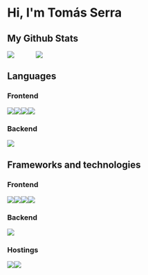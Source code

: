 <h1>Hi, I'm Tomás Serra</h1>
<h2>My Github Stats</h2>
<div style="display: flex;">
  <img src="https://github-readme-stats.vercel.app/api?username=TomasSerra&count_private=true&show_icons=true&theme=dark" style="margin-right: 50px;"/>
  <img src="https://github-readme-stats.vercel.app/api/top-langs/?username=TomasSerra&layout=compact"/>
</div>
<h2>Languages</h2>
<h3>Frontend</h3>
<div style="display: flex;">
  <img src="https://img.shields.io/badge/html5-%23E34F26.svg?style=for-the-badge&logo=html5&logoColor=white"/>
  <img src="https://img.shields.io/badge/typescript-%23007ACC.svg?style=for-the-badge&logo=typescript&logoColor=white"/>
  <img src="https://github.com/user-attachments/assets/248236b9-6a4d-4a40-9d04-458ab8558443"/>
  <img src="https://img.shields.io/badge/css3-%231572B6.svg?style=for-the-badge&logo=css3&logoColor=white"/>
</div>
<h3>Backend</h3>
<div style="display: flex;">
  <img src="https://img.shields.io/badge/java-%23ED8B00.svg?style=for-the-badge&logo=openjdk&logoColor=white"/>
</div>
<h2>Frameworks and technologies</h3>
<h3>Frontend</h3>
<div style="display: flex;">
  <img src="https://img.shields.io/badge/react-%2320232a.svg?style=for-the-badge&logo=react&logoColor=%2361DAFB"/>
  <img src="https://img.shields.io/badge/react_native-%2320232a.svg?style=for-the-badge&logo=react&logoColor=%2361DAFB"/>
  <img src="https://img.shields.io/badge/Next-black?style=for-the-badge&logo=next.js&logoColor=white"/>
  <img src="https://img.shields.io/badge/tailwindcss-%2338B2AC.svg?style=for-the-badge&logo=tailwind-css&logoColor=white"/>
</div>
<h3>Backend</h3>
<div style="display: flex;">
  <img src="https://img.shields.io/badge/spring-%236DB33F.svg?style=for-the-badge&logo=spring&logoColor=white"/>
</div>
<h3>Hostings</h3>
<div style="display: flex;">
  <img src="https://img.shields.io/badge/azure-%230072C6.svg?style=for-the-badge&logo=microsoftazure&logoColor=white"/>
  <img src="https://img.shields.io/badge/firebase-%23039BE5.svg?style=for-the-badge&logo=firebase"/>
</div>


